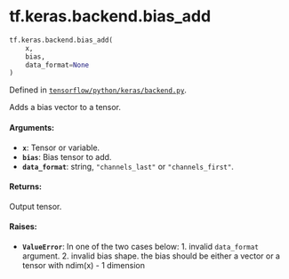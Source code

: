 <div itemscope itemtype="http://developers.google.com/ReferenceObject">
<meta itemprop="name" content="tf.keras.backend.bias_add" />
<meta itemprop="path" content="Stable" />
</div>

# tf.keras.backend.bias_add

``` python
tf.keras.backend.bias_add(
    x,
    bias,
    data_format=None
)
```



Defined in [`tensorflow/python/keras/backend.py`](/code/stable/tensorflow/python/keras/backend.py).

Adds a bias vector to a tensor.

#### Arguments:

* <b>`x`</b>: Tensor or variable.
* <b>`bias`</b>: Bias tensor to add.
* <b>`data_format`</b>: string, `"channels_last"` or `"channels_first"`.


#### Returns:

Output tensor.


#### Raises:

* <b>`ValueError`</b>: In one of the two cases below:
                1. invalid `data_format` argument.
                2. invalid bias shape.
                   the bias should be either a vector or
                   a tensor with ndim(x) - 1 dimension